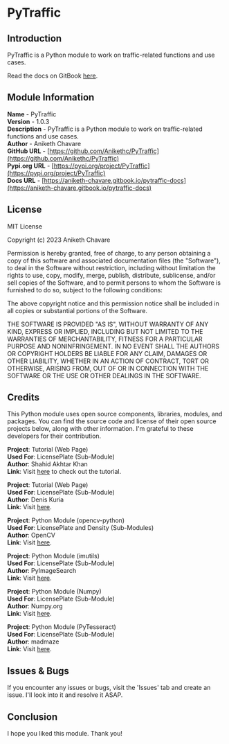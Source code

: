 # PyTraffic

## Introduction

PyTraffic is a Python module to work on traffic-related functions and use cases.

Read the docs on GitBook [here](https://aniketh-chavare.gitbook.io/pytraffic-docs).

## Module Information

**Name** - PyTraffic</br>
**Version** - 1.0.3</br>
**Description** - PyTraffic is a Python module to work on traffic-related functions and use cases.</br>
**Author** - Aniketh Chavare</br>
**GitHub URL** - [https://github.com/Anikethc/PyTraffic](https://github.com/Anikethc/PyTraffic)</br>
**Pypi.org URL** - [https://pypi.org/project/PyTraffic](https://pypi.org/project/PyTraffic)</br>
**Docs URL** - [https://aniketh-chavare.gitbook.io/pytraffic-docs](https://aniketh-chavare.gitbook.io/pytraffic-docs)

## License

MIT License

Copyright (c) 2023 Aniketh Chavare

Permission is hereby granted, free of charge, to any person obtaining a copy
of this software and associated documentation files (the "Software"), to deal
in the Software without restriction, including without limitation the rights
to use, copy, modify, merge, publish, distribute, sublicense, and/or sell
copies of the Software, and to permit persons to whom the Software is
furnished to do so, subject to the following conditions:

The above copyright notice and this permission notice shall be included in all
copies or substantial portions of the Software.

THE SOFTWARE IS PROVIDED "AS IS", WITHOUT WARRANTY OF ANY KIND, EXPRESS OR
IMPLIED, INCLUDING BUT NOT LIMITED TO THE WARRANTIES OF MERCHANTABILITY,
FITNESS FOR A PARTICULAR PURPOSE AND NONINFRINGEMENT. IN NO EVENT SHALL THE
AUTHORS OR COPYRIGHT HOLDERS BE LIABLE FOR ANY CLAIM, DAMAGES OR OTHER
LIABILITY, WHETHER IN AN ACTION OF CONTRACT, TORT OR OTHERWISE, ARISING FROM,
OUT OF OR IN CONNECTION WITH THE SOFTWARE OR THE USE OR OTHER DEALINGS IN THE
SOFTWARE.

## Credits

This Python module uses open source components, libraries, modules, and packages. You can find the source code and license of their open source projects below, along with other information. I'm grateful to these developers for their contribution.

**Project**: Tutorial (Web Page)<br>
**Used For**: LicensePlate (Sub-Module)<br>
**Author**: Shahid Akhtar Khan<br>
**Link**: Visit [here](https://www.tutorialspoint.com/how-to-detect-license-plates-using-opencv-python) to check out the tutorial.<br>

**Project**: Tutorial (Web Page)<br>
**Used For**: LicensePlate (Sub-Module)<br>
**Author**: Denis Kuria<br>
**Link**: Visit [here](https://www.makeuseof.com/python-car-license-plates-detect-and-recognize).<br>

**Project**: Python Module (opencv-python)<br>
**Used For**: LicensePlate and Density (Sub-Modules)<br>
**Author**: OpenCV<br>
**Link**: Visit [here](https://github.com/opencv/opencv-python).<br>

**Project**: Python Module (imutils)<br>
**Used For**: LicensePlate (Sub-Module)<br>
**Author**: PyImageSearch<br>
**Link**: Visit [here](https://github.com/PyImageSearch/imutils).<br>

**Project**: Python Module (Numpy)<br>
**Used For**: LicensePlate (Sub-Module)<br>
**Author**: Numpy.org<br>
**Link**: Visit [here](https://github.com/numpy/numpy).<br>

**Project**: Python Module (PyTesseract)<br>
**Used For**: LicensePlate (Sub-Module)<br>
**Author**: madmaze<br>
**Link**: Visit [here](https://github.com/madmaze/pytesseract).<br>

## Issues & Bugs

If you encounter any issues or bugs, visit the 'Issues' tab and create an issue. I'll look into it and resolve it ASAP.

## Conclusion

I hope you liked this module. Thank you!